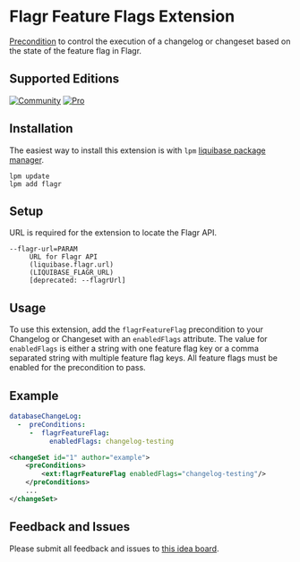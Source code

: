 # Flagr Feature Flags Extension
[Precondition](https://docs.liquibase.com/concepts/changelogs/preconditions.html) to control the execution of a changelog or changeset based on the state of the feature flag in Flagr.

## Supported Editions
[![Community](https://img.shields.io/endpoint?url=https://raw.githubusercontent.com/mcred/liquibase-header-footer/feature/badges/badges/community.json)](https://liquibase.org/)
[![Pro](https://img.shields.io/endpoint?url=https://raw.githubusercontent.com/mcred/liquibase-header-footer/feature/badges/badges/pro.json)](https://www.liquibase.com/pricing/pro)

## Installation
The easiest way to install this extension is with `lpm` [liquibase package manager](https://github.com/liquibase/liquibase-package-manager).
```shell
lpm update
lpm add flagr
```

## Setup
URL is required for the extension to locate the Flagr API.
```
--flagr-url=PARAM
     URL for Flagr API
     (liquibase.flagr.url)
     (LIQUIBASE_FLAGR_URL)
     [deprecated: --flagrUrl]
```

## Usage
To use this extension, add the `flagrFeatureFlag` precondition to your Changelog or Changeset with an `enabledFlags` attribute. The value for `enabledFlags` is either a string with one feature flag key or a comma separated string with multiple feature flag keys. All feature flags must be enabled for the precondition to pass.   

## Example
```yaml
databaseChangeLog:
  -  preConditions:
     -  flagrFeatureFlag:
          enabledFlags: changelog-testing
```
```xml
<changeSet id="1" author="example">
    <preConditions>
        <ext:flagrFeatureFlag enabledFlags="changelog-testing"/>
    </preConditions>
    ...
</changeSet>
```

## Feedback and Issues
Please submit all feedback and issues to [this idea board](https://ideas.liquibase.com/c/69-flagr-feature-flag-extensions).